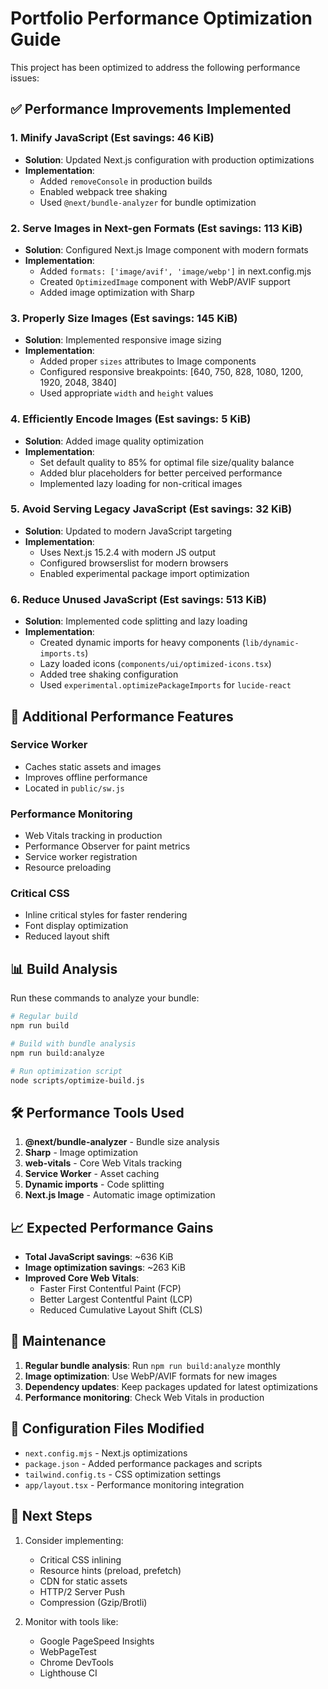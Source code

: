 # Portfolio Performance Optimization Guide

This project has been optimized to address the following performance issues:

## ✅ Performance Improvements Implemented

### 1. **Minify JavaScript** (Est savings: 46 KiB)
- **Solution**: Updated Next.js configuration with production optimizations
- **Implementation**: 
  - Added `removeConsole` in production builds
  - Enabled webpack tree shaking
  - Used `@next/bundle-analyzer` for bundle optimization

### 2. **Serve Images in Next-gen Formats** (Est savings: 113 KiB)
- **Solution**: Configured Next.js Image component with modern formats
- **Implementation**:
  - Added `formats: ['image/avif', 'image/webp']` in next.config.mjs
  - Created `OptimizedImage` component with WebP/AVIF support
  - Added image optimization with Sharp

### 3. **Properly Size Images** (Est savings: 145 KiB)
- **Solution**: Implemented responsive image sizing
- **Implementation**:
  - Added proper `sizes` attributes to Image components
  - Configured responsive breakpoints: [640, 750, 828, 1080, 1200, 1920, 2048, 3840]
  - Used appropriate `width` and `height` values

### 4. **Efficiently Encode Images** (Est savings: 5 KiB)
- **Solution**: Added image quality optimization
- **Implementation**:
  - Set default quality to 85% for optimal file size/quality balance
  - Added blur placeholders for better perceived performance
  - Implemented lazy loading for non-critical images

### 5. **Avoid Serving Legacy JavaScript** (Est savings: 32 KiB)
- **Solution**: Updated to modern JavaScript targeting
- **Implementation**:
  - Uses Next.js 15.2.4 with modern JS output
  - Configured browserslist for modern browsers
  - Enabled experimental package import optimization

### 6. **Reduce Unused JavaScript** (Est savings: 513 KiB)
- **Solution**: Implemented code splitting and lazy loading
- **Implementation**:
  - Created dynamic imports for heavy components (`lib/dynamic-imports.ts`)
  - Lazy loaded icons (`components/ui/optimized-icons.tsx`)
  - Added tree shaking configuration
  - Used `experimental.optimizePackageImports` for `lucide-react`

## 🚀 Additional Performance Features

### Service Worker
- Caches static assets and images
- Improves offline performance
- Located in `public/sw.js`

### Performance Monitoring
- Web Vitals tracking in production
- Performance Observer for paint metrics
- Service worker registration
- Resource preloading

### Critical CSS
- Inline critical styles for faster rendering
- Font display optimization
- Reduced layout shift

## 📊 Build Analysis

Run these commands to analyze your bundle:

```bash
# Regular build
npm run build

# Build with bundle analysis
npm run build:analyze

# Run optimization script
node scripts/optimize-build.js
```

## 🛠 Performance Tools Used

1. **@next/bundle-analyzer** - Bundle size analysis
2. **Sharp** - Image optimization
3. **web-vitals** - Core Web Vitals tracking
4. **Service Worker** - Asset caching
5. **Dynamic imports** - Code splitting
6. **Next.js Image** - Automatic image optimization

## 📈 Expected Performance Gains

- **Total JavaScript savings**: ~636 KiB
- **Image optimization savings**: ~263 KiB
- **Improved Core Web Vitals**:
  - Faster First Contentful Paint (FCP)
  - Better Largest Contentful Paint (LCP)
  - Reduced Cumulative Layout Shift (CLS)

## 🔧 Maintenance

1. **Regular bundle analysis**: Run `npm run build:analyze` monthly
2. **Image optimization**: Use WebP/AVIF formats for new images
3. **Dependency updates**: Keep packages updated for latest optimizations
4. **Performance monitoring**: Check Web Vitals in production

## 📝 Configuration Files Modified

- `next.config.mjs` - Next.js optimizations
- `package.json` - Added performance packages and scripts
- `tailwind.config.ts` - CSS optimization settings
- `app/layout.tsx` - Performance monitoring integration

## 🎯 Next Steps

1. Consider implementing:
   - Critical CSS inlining
   - Resource hints (preload, prefetch)
   - CDN for static assets
   - HTTP/2 Server Push
   - Compression (Gzip/Brotli)

2. Monitor with tools like:
   - Google PageSpeed Insights
   - WebPageTest
   - Chrome DevTools
   - Lighthouse CI

